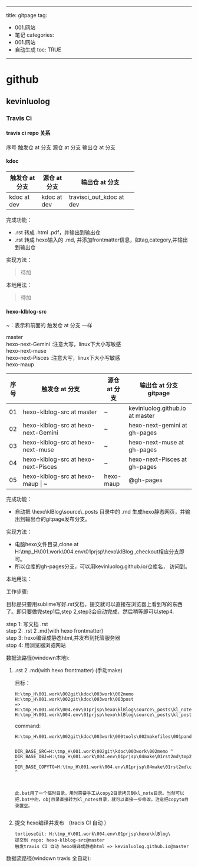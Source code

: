  ---
title: gitpage 
tag: 
- 001.网站 
- 笔记
categories:
- 001.网站 
- 自动生成
toc: TRUE
--- 
<h1 id="github">github</h1>
<h2 id="kevinluolog">kevinluolog</h2>
<h3 id="travis-ci">Travis Ci</h3>
<h4 id="travis-ci-repo-关系">travis ci repo 关系</h4>
<p>序号 <script type="text/javascript">
<!--
h='&#20998;&#x652f;';a='&#64;';n='&#35302;&#x53d1;&#x4ed3;';e=n+a+h;
document.write('<a h'+'ref'+'="ma'+'ilto'+':'+e+'" clas'+'s="em' + 'ail">'+e+'<\/'+'a'+'>');
// -->
</script><noscript>&#35302;&#x53d1;&#x4ed3;&#32;&#x61;&#116;&#32;&#20998;&#x652f;</noscript> <script type="text/javascript">
<!--
h='&#20998;&#x652f;';a='&#64;';n='&#28304;&#x4ed3;';e=n+a+h;
document.write('<a h'+'ref'+'="ma'+'ilto'+':'+e+'" clas'+'s="em' + 'ail">'+e+'<\/'+'a'+'>');
// -->
</script><noscript>&#28304;&#x4ed3;&#32;&#x61;&#116;&#32;&#20998;&#x652f;</noscript> <script type="text/javascript">
<!--
h='&#20998;&#x652f;';a='&#64;';n='&#x8f93;&#20986;&#x4ed3;';e=n+a+h;
document.write('<a h'+'ref'+'="ma'+'ilto'+':'+e+'" clas'+'s="em' + 'ail">'+e+'<\/'+'a'+'>');
// -->
</script><noscript>&#x8f93;&#20986;&#x4ed3;&#32;&#x61;&#116;&#32;&#20998;&#x652f;</noscript></p>
<h4 id="kdoc">kdoc</h4>
<table style="width:69%;">
<colgroup>
<col width="19%" />
<col width="16%" />
<col width="33%" />
</colgroup>
<thead>
<tr class="header">
<th><script type="text/javascript">
<!--
h='&#20998;&#x652f;';a='&#64;';n='&#35302;&#x53d1;&#x4ed3;';e=n+a+h;
document.write('<a h'+'ref'+'="ma'+'ilto'+':'+e+'" clas'+'s="em' + 'ail">'+e+'<\/'+'a'+'>');
// -->
</script><noscript>&#35302;&#x53d1;&#x4ed3;&#32;&#x61;&#116;&#32;&#20998;&#x652f;</noscript></th>
<th><script type="text/javascript">
<!--
h='&#20998;&#x652f;';a='&#64;';n='&#28304;&#x4ed3;';e=n+a+h;
document.write('<a h'+'ref'+'="ma'+'ilto'+':'+e+'" clas'+'s="em' + 'ail">'+e+'<\/'+'a'+'>');
// -->
</script><noscript>&#28304;&#x4ed3;&#32;&#x61;&#116;&#32;&#20998;&#x652f;</noscript></th>
<th><script type="text/javascript">
<!--
h='&#20998;&#x652f;';a='&#64;';n='&#x8f93;&#20986;&#x4ed3;';e=n+a+h;
document.write('<a h'+'ref'+'="ma'+'ilto'+':'+e+'" clas'+'s="em' + 'ail">'+e+'<\/'+'a'+'>');
// -->
</script><noscript>&#x8f93;&#20986;&#x4ed3;&#32;&#x61;&#116;&#32;&#20998;&#x652f;</noscript></th>
</tr>
</thead>
<tbody>
<tr class="odd">
<td><script type="text/javascript">
<!--
h='&#100;&#x65;&#118;';a='&#64;';n='&#x6b;&#100;&#x6f;&#x63;';e=n+a+h;
document.write('<a h'+'ref'+'="ma'+'ilto'+':'+e+'" clas'+'s="em' + 'ail">'+e+'<\/'+'a'+'>');
// -->
</script><noscript>&#x6b;&#100;&#x6f;&#x63;&#32;&#x61;&#116;&#32;&#100;&#x65;&#118;</noscript></td>
<td><script type="text/javascript">
<!--
h='&#100;&#x65;&#118;';a='&#64;';n='&#x6b;&#100;&#x6f;&#x63;';e=n+a+h;
document.write('<a h'+'ref'+'="ma'+'ilto'+':'+e+'" clas'+'s="em' + 'ail">'+e+'<\/'+'a'+'>');
// -->
</script><noscript>&#x6b;&#100;&#x6f;&#x63;&#32;&#x61;&#116;&#32;&#100;&#x65;&#118;</noscript></td>
<td><script type="text/javascript">
<!--
h='&#100;&#x65;&#118;';a='&#64;';n='&#116;&#114;&#x61;&#118;&#x69;&#x73;&#x63;&#x69;&#x5f;&#x6f;&#x75;&#116;&#x5f;&#x6b;&#100;&#x6f;&#x63;';e=n+a+h;
document.write('<a h'+'ref'+'="ma'+'ilto'+':'+e+'" clas'+'s="em' + 'ail">'+e+'<\/'+'a'+'>');
// -->
</script><noscript>&#116;&#114;&#x61;&#118;&#x69;&#x73;&#x63;&#x69;&#x5f;&#x6f;&#x75;&#116;&#x5f;&#x6b;&#100;&#x6f;&#x63;&#32;&#x61;&#116;&#32;&#100;&#x65;&#118;</noscript></td>
</tr>
</tbody>
</table>
<p>完成功能：</p>
<ul>
<li>.rst 转成 .html .pdf，并输出到输出仓</li>
<li>.rst 转成 hexo输入的 .md, 并添加frontmatter信息，如tag,category,并输出到输出仓</li>
</ul>
<p>实现方法：</p>
<blockquote>
<p>待加</p>
</blockquote>
<p>本地用法：</p>
<blockquote>
<p>待加</p>
</blockquote>
<h4 id="hexo-klblog-src">hexo-klblog-src</h4>
<p>~：表示和前面的 <script type="text/javascript">
<!--
h='&#20998;&#x652f;';a='&#64;';n='&#35302;&#x53d1;&#x4ed3;';e=n+a+h;
document.write('<a h'+'ref'+'="ma'+'ilto'+':'+e+'" clas'+'s="em' + 'ail">'+e+'<\/'+'a'+'>');
// -->
</script><noscript>&#35302;&#x53d1;&#x4ed3;&#32;&#x61;&#116;&#32;&#20998;&#x652f;</noscript> 一样</p>
<p>master<br />
hexo-next-Gemini :注意大写，linux下大小写敏感<br />
hexo-next-muse<br />
hexo-next-Pisces :注意大写，linux下大小写敏感<br />
hexo-maup</p>
<table>
<colgroup>
<col width="7%" />
<col width="43%" />
<col width="13%" />
<col width="35%" />
</colgroup>
<thead>
<tr class="header">
<th>序号</th>
<th><script type="text/javascript">
<!--
h='&#20998;&#x652f;';a='&#64;';n='&#35302;&#x53d1;&#x4ed3;';e=n+a+h;
document.write('<a h'+'ref'+'="ma'+'ilto'+':'+e+'" clas'+'s="em' + 'ail">'+e+'<\/'+'a'+'>');
// -->
</script><noscript>&#35302;&#x53d1;&#x4ed3;&#32;&#x61;&#116;&#32;&#20998;&#x652f;</noscript></th>
<th><script type="text/javascript">
<!--
h='&#20998;&#x652f;';a='&#64;';n='&#28304;&#x4ed3;';e=n+a+h;
document.write('<a h'+'ref'+'="ma'+'ilto'+':'+e+'" clas'+'s="em' + 'ail">'+e+'<\/'+'a'+'>');
// -->
</script><noscript>&#28304;&#x4ed3;&#32;&#x61;&#116;&#32;&#20998;&#x652f;</noscript></th>
<th><script type="text/javascript">
<!--
h='&#20998;&#x652f;';a='&#64;';n='&#x8f93;&#20986;&#x4ed3;';e=n+a+h;
document.write('<a h'+'ref'+'="ma'+'ilto'+':'+e+'" clas'+'s="em' + 'ail">'+e+'<\/'+'a'+'>');
// -->
</script><noscript>&#x8f93;&#20986;&#x4ed3;&#32;&#x61;&#116;&#32;&#20998;&#x652f;</noscript> gitpage</th>
</tr>
</thead>
<tbody>
<tr class="odd">
<td>01</td>
<td><script type="text/javascript">
<!--
h='&#x6d;&#x61;&#x73;&#116;&#x65;&#114;';a='&#64;';n='&#104;&#x65;&#120;&#x6f;&#x2d;&#x6b;&#108;&#98;&#108;&#x6f;&#x67;&#x2d;&#x73;&#114;&#x63;';e=n+a+h;
document.write('<a h'+'ref'+'="ma'+'ilto'+':'+e+'" clas'+'s="em' + 'ail">'+e+'<\/'+'a'+'>');
// -->
</script><noscript>&#104;&#x65;&#120;&#x6f;&#x2d;&#x6b;&#108;&#98;&#108;&#x6f;&#x67;&#x2d;&#x73;&#114;&#x63;&#32;&#x61;&#116;&#32;&#x6d;&#x61;&#x73;&#116;&#x65;&#114;</noscript></td>
<td>~</td>
<td><script type="text/javascript">
<!--
h='&#x6d;&#x61;&#x73;&#116;&#x65;&#114;';a='&#64;';n='&#x6b;&#x65;&#118;&#x69;&#110;&#108;&#x75;&#x6f;&#108;&#x6f;&#x67;&#46;&#x67;&#x69;&#116;&#104;&#x75;&#98;&#46;&#x69;&#x6f;';e=n+a+h;
document.write('<a h'+'ref'+'="ma'+'ilto'+':'+e+'" clas'+'s="em' + 'ail">'+e+'<\/'+'a'+'>');
// -->
</script><noscript>&#x6b;&#x65;&#118;&#x69;&#110;&#108;&#x75;&#x6f;&#108;&#x6f;&#x67;&#46;&#x67;&#x69;&#116;&#104;&#x75;&#98;&#46;&#x69;&#x6f;&#32;&#x61;&#116;&#32;&#x6d;&#x61;&#x73;&#116;&#x65;&#114;</noscript></td>
</tr>
<tr class="even">
<td>02</td>
<td><script type="text/javascript">
<!--
h='&#104;&#x65;&#120;&#x6f;&#x2d;&#110;&#x65;&#120;&#116;&#x2d;&#x47;&#x65;&#x6d;&#x69;&#110;&#x69;';a='&#64;';n='&#104;&#x65;&#120;&#x6f;&#x2d;&#x6b;&#108;&#98;&#108;&#x6f;&#x67;&#x2d;&#x73;&#114;&#x63;';e=n+a+h;
document.write('<a h'+'ref'+'="ma'+'ilto'+':'+e+'" clas'+'s="em' + 'ail">'+e+'<\/'+'a'+'>');
// -->
</script><noscript>&#104;&#x65;&#120;&#x6f;&#x2d;&#x6b;&#108;&#98;&#108;&#x6f;&#x67;&#x2d;&#x73;&#114;&#x63;&#32;&#x61;&#116;&#32;&#104;&#x65;&#120;&#x6f;&#x2d;&#110;&#x65;&#120;&#116;&#x2d;&#x47;&#x65;&#x6d;&#x69;&#110;&#x69;</noscript></td>
<td>~</td>
<td><script type="text/javascript">
<!--
h='&#x67;&#104;&#x2d;&#112;&#x61;&#x67;&#x65;&#x73;';a='&#64;';n='&#104;&#x65;&#120;&#x6f;&#x2d;&#110;&#x65;&#120;&#116;&#x2d;&#x67;&#x65;&#x6d;&#x69;&#110;&#x69;';e=n+a+h;
document.write('<a h'+'ref'+'="ma'+'ilto'+':'+e+'" clas'+'s="em' + 'ail">'+e+'<\/'+'a'+'>');
// -->
</script><noscript>&#104;&#x65;&#120;&#x6f;&#x2d;&#110;&#x65;&#120;&#116;&#x2d;&#x67;&#x65;&#x6d;&#x69;&#110;&#x69;&#32;&#x61;&#116;&#32;&#x67;&#104;&#x2d;&#112;&#x61;&#x67;&#x65;&#x73;</noscript></td>
</tr>
<tr class="odd">
<td>03</td>
<td><script type="text/javascript">
<!--
h='&#104;&#x65;&#120;&#x6f;&#x2d;&#110;&#x65;&#120;&#116;&#x2d;&#x6d;&#x75;&#x73;&#x65;';a='&#64;';n='&#104;&#x65;&#120;&#x6f;&#x2d;&#x6b;&#108;&#98;&#108;&#x6f;&#x67;&#x2d;&#x73;&#114;&#x63;';e=n+a+h;
document.write('<a h'+'ref'+'="ma'+'ilto'+':'+e+'" clas'+'s="em' + 'ail">'+e+'<\/'+'a'+'>');
// -->
</script><noscript>&#104;&#x65;&#120;&#x6f;&#x2d;&#x6b;&#108;&#98;&#108;&#x6f;&#x67;&#x2d;&#x73;&#114;&#x63;&#32;&#x61;&#116;&#32;&#104;&#x65;&#120;&#x6f;&#x2d;&#110;&#x65;&#120;&#116;&#x2d;&#x6d;&#x75;&#x73;&#x65;</noscript></td>
<td>~</td>
<td><script type="text/javascript">
<!--
h='&#x67;&#104;&#x2d;&#112;&#x61;&#x67;&#x65;&#x73;';a='&#64;';n='&#104;&#x65;&#120;&#x6f;&#x2d;&#110;&#x65;&#120;&#116;&#x2d;&#x6d;&#x75;&#x73;&#x65;';e=n+a+h;
document.write('<a h'+'ref'+'="ma'+'ilto'+':'+e+'" clas'+'s="em' + 'ail">'+e+'<\/'+'a'+'>');
// -->
</script><noscript>&#104;&#x65;&#120;&#x6f;&#x2d;&#110;&#x65;&#120;&#116;&#x2d;&#x6d;&#x75;&#x73;&#x65;&#32;&#x61;&#116;&#32;&#x67;&#104;&#x2d;&#112;&#x61;&#x67;&#x65;&#x73;</noscript></td>
</tr>
<tr class="even">
<td>04</td>
<td><script type="text/javascript">
<!--
h='&#104;&#x65;&#120;&#x6f;&#x2d;&#110;&#x65;&#120;&#116;&#x2d;&#80;&#x69;&#x73;&#x63;&#x65;&#x73;';a='&#64;';n='&#104;&#x65;&#120;&#x6f;&#x2d;&#x6b;&#108;&#98;&#108;&#x6f;&#x67;&#x2d;&#x73;&#114;&#x63;';e=n+a+h;
document.write('<a h'+'ref'+'="ma'+'ilto'+':'+e+'" clas'+'s="em' + 'ail">'+e+'<\/'+'a'+'>');
// -->
</script><noscript>&#104;&#x65;&#120;&#x6f;&#x2d;&#x6b;&#108;&#98;&#108;&#x6f;&#x67;&#x2d;&#x73;&#114;&#x63;&#32;&#x61;&#116;&#32;&#104;&#x65;&#120;&#x6f;&#x2d;&#110;&#x65;&#120;&#116;&#x2d;&#80;&#x69;&#x73;&#x63;&#x65;&#x73;</noscript></td>
<td>~</td>
<td><script type="text/javascript">
<!--
h='&#x67;&#104;&#x2d;&#112;&#x61;&#x67;&#x65;&#x73;';a='&#64;';n='&#104;&#x65;&#120;&#x6f;&#x2d;&#110;&#x65;&#120;&#116;&#x2d;&#80;&#x69;&#x73;&#x63;&#x65;&#x73;';e=n+a+h;
document.write('<a h'+'ref'+'="ma'+'ilto'+':'+e+'" clas'+'s="em' + 'ail">'+e+'<\/'+'a'+'>');
// -->
</script><noscript>&#104;&#x65;&#120;&#x6f;&#x2d;&#110;&#x65;&#120;&#116;&#x2d;&#80;&#x69;&#x73;&#x63;&#x65;&#x73;&#32;&#x61;&#116;&#32;&#x67;&#104;&#x2d;&#112;&#x61;&#x67;&#x65;&#x73;</noscript></td>
</tr>
<tr class="odd">
<td>05</td>
<td><script type="text/javascript">
<!--
h='&#104;&#x65;&#120;&#x6f;&#x2d;&#x6d;&#x61;&#x75;&#112;';a='&#64;';n='&#104;&#x65;&#120;&#x6f;&#x2d;&#x6b;&#108;&#98;&#108;&#x6f;&#x67;&#x2d;&#x73;&#114;&#x63;';e=n+a+h;
document.write('<a h'+'ref'+'="ma'+'ilto'+':'+e+'" clas'+'s="em' + 'ail">'+e+'<\/'+'a'+'>');
// -->
</script><noscript>&#104;&#x65;&#120;&#x6f;&#x2d;&#x6b;&#108;&#98;&#108;&#x6f;&#x67;&#x2d;&#x73;&#114;&#x63;&#32;&#x61;&#116;&#32;&#104;&#x65;&#120;&#x6f;&#x2d;&#x6d;&#x61;&#x75;&#112;</noscript> | ~</td>
<td>hexo-maup</td>
<td>@gh-pages</td>
</tr>
</tbody>
</table>
<p>完成功能：</p>
<ul>
<li>自动把 \hexo\klBlog\source\_posts 目录中的 .md 生成hexo静态网页，并输出到输出仓的gitpage发布分支。</li>
</ul>
<p>实现方法：</p>
<ul>
<li>电脑hexo文件目录,clone at H:\tmp_H\001.work\004.env\01prjsp\hexo\klBlog ,checkout相应分支即可。</li>
<li>所以仓库的gh-pages分支，可以用kevinluolog.github.io/仓库名， 访问到。</li>
</ul>
<p>本地用法：</p>
<p>工作步骤:</p>
<p>目标是只要用sublime写好.rst文档，提交就可以直接在浏览器上看到写的东西了。即只要做完step1后,step 2,step3会自动完成，然后稍等即可以step4.</p>
<p>step 1: 写文档 .rst<br />
step 2: .rst 2 .md(with hexo frontmatter)<br />
step 3: hexo编译成静态html,并发布到托管服务器<br />
stop 4: 用浏览器浏览网站</p>
<p>数据流路径(windown本地):</p>
<ol style="list-style-type: decimal">
<li><p>.rst 2 .md(with hexo frontmatter) (手动make)</p>
<p>目标：</p>
<pre><code>H:\tmp_H\001.work\002git\kdoc\003work\002memo
H:\tmp_H\001.work\002git\kdoc\003work\003post
=&gt;
H:\tmp_H\001.work\004.env\01prjsp\hexo\klBlog\source\_posts\kl_notes
H:\tmp_H\001.work\004.env\01prjsp\hexo\klBlog\source\_posts\kl_post</code></pre>
<p>command:</p>
<pre><code>H:\tmp_H\001.work\002git\kdoc\003work\000tools\002makefiles\001pandoc\rst2md_hexo_copy2.bat

DIR_BASE_SRC=H:\tmp_H\001.work\002git\kdoc\003work\002memo ^
DIR_BASE_OBJ=H:\tmp_H\001.work\004.env\01prjsp\04make\01rst2md\tmp2 ^
DIR_BASE_COPYTO=H:\tmp_H\001.work\004.env\01prjsp\04make\01rst2md\copy2 ^

此.bat用了一个临时目录，用时需要手工从copy2目录拷贝到kl_note目录。当然可以把.bat中的，obj目录直接转为kl_notes目录，就可以直接一步修改。注意把copyto目录置空。</code></pre></li>
<li><p>提交 hexo编译并发布 （tracis CI 自动 ）</p>
<pre><code>tortioseGit: H:\tmp_H\001.work\004.env\01prjsp\hexo\klBlog\
提交到 repo: hexo-klblog-src@master
触发travis CI 自动 hexo编译成静态html =&gt; kevinluolog.github.io@master</code></pre></li>
</ol>
<p>数据流路径(windown travis 全自动):</p>
